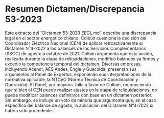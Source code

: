 # Resumen Dictamen/Discrepancia 53-2023
Este extracto del "Dictamen 53-2023 EECL.md" describe una discrepancia legal en el sector energético chileno. Colbún cuestiona la decisión del Coordinador Eléctrico Nacional (CEN) de aplicar retroactivamente el Dictamen N°4-2022 a los balances de los Servicios Complementarios (SSCC) de agosto a octubre de 2021. Colbún argumenta que esta acción, realizada durante la etapa de reliquidaciones, modificó balances ya firmes y excedió la competencia temporal del dictamen. Diversas empresas, incluyendo Acenor, AES Andes, Engie y Guacolda, presentan sus argumentos al Panel de Expertos, exponiendo sus interpretaciones de la normativa aplicable, la NTCyO (Norma Técnica de Coordinación y Operación). El Panel, por mayoría, falla a favor de Colbún, reconociendo que si bien el CEN puede realizar ajustes en la etapa de reliquidaciones, no puede modificar balances definitivos con base en un dictamen posterior. Sin embargo, se incluye un voto de minoría que argumenta que, en el caso específico del balance de agosto, la aplicación del Dictamen N°4-2022 sí habría sido procedente.